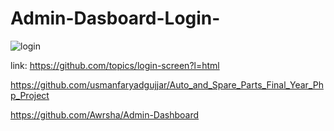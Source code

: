 # Admin-Dasboard-Login-
![login](https://user-images.githubusercontent.com/84727061/192085670-24fcdffd-7d65-4012-b21c-cdc722b83e40.PNG)

link: https://github.com/topics/login-screen?l=html

https://github.com/usmanfaryadgujjar/Auto_and_Spare_Parts_Final_Year_Php_Project

https://github.com/Awrsha/Admin-Dashboard
